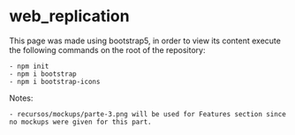 # web_replication

This page was made using bootstrap5, in order to view its content execute the following commands on the root of the repository:

	- npm init
	- npm i bootstrap
	- npm i bootstrap-icons

Notes:

	- recursos/mockups/parte-3.png will be used for Features section since no mockups were given for this part.  